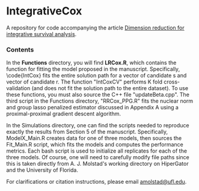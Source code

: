 # IntegrativeCox
A repository for code accompanying the article [Dimension reduction for integrative survival analysis](https://onlinelibrary.wiley.com/doi/abs/10.1111/biom.13736).  

### Contents
In the **Functions** directory, you will find **LRCox.R**, which contains the function for fitting the model proposed in the manuscript. Specifically, \code{IntCox} fits the entire solution path for a vector of candidate s and vector of candidate r. The function "IntCoxCV" performs K fold cross-validation (and does not fit the solution path to the entire dataset). To use these functions, you must also source the C++ file "updateBeta.cpp". The third script in the Functions directory, "RRCox_PPG.R" fits the nuclear norm  and group lasso penalized estimator discussed in Appendix A using a proximal-proximal gradient descent algorithm. 

In the Simulations directory, one can find the scripts needed to reproduce exactly the results from Section 5 of the manuscript. Specifically, ModelX_Main.R creates data for one of three models, then sources the Fit_Main.R script, which fits the models and computes the performance metrics. Each bash script is used to initialize all replicates for each of the three models.  Of course, one will need to carefully modify file paths since this is taken directly from A. J. Molstad's working directory on HiperGator and the University of Florida. 

For clarifications or citation instructions, please email amolstad@ufl.edu. 
